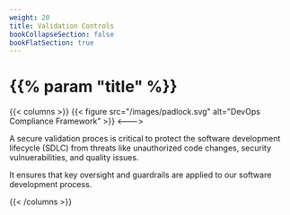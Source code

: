 ```yaml
---
weight: 20
title: Validation Controls
bookCollapseSection: false
bookFlatSection: true
---
```


# {{% param "title" %}}

{{< columns >}}
{{< figure src="/images/padlock.svg" alt="DevOps Compliance Framework" >}}
<--->

A secure validation proces is critical to protect the software development lifecycle (SDLC) from threats like unauthorized code changes, security vulnuerabilities, and quality issues. 

It ensures that key oversight and guardrails are applied to our software development process.


{{< /columns >}}
